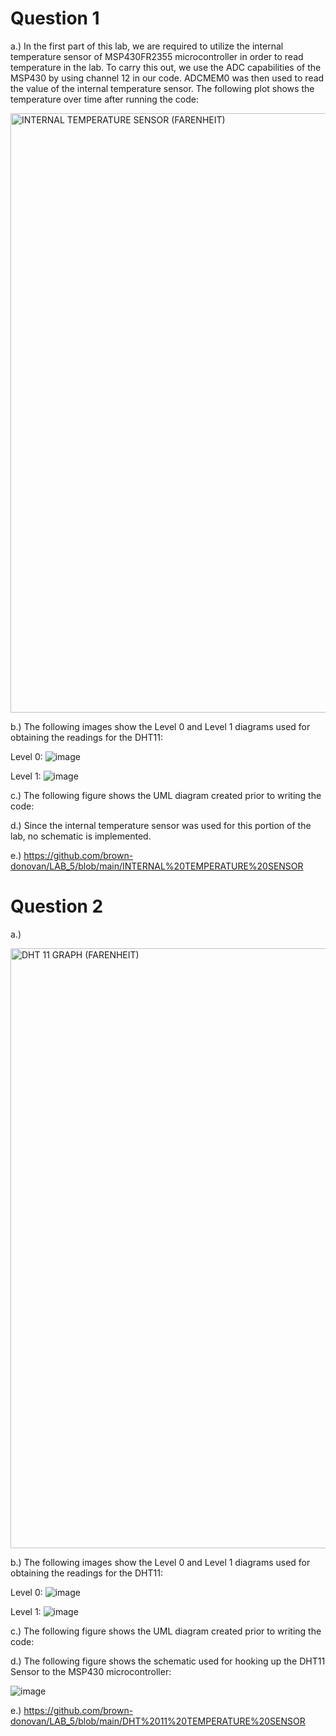 # Question 1

a.) In the first part of this lab, we are required to utilize the internal temperature sensor of MSP430FR2355 microcontroller in order to read temperature in the lab. To carry this out, we use the ADC capabilities of the MSP430 by using channel 12 in our code. ADCMEM0 was then used to read the value of the internal temperature sensor. The following plot shows the temperature over time after running the code:

<img width="959" alt="INTERNAL TEMPERATURE SENSOR (FARENHEIT)" src="https://user-images.githubusercontent.com/98994111/205361908-74285ed0-cc6c-4f5b-98b7-97bf174b852f.png">

b.) The following images show the Level 0 and Level 1 diagrams used for obtaining the readings for the DHT11:

Level 0:
![image](https://user-images.githubusercontent.com/85361948/206054379-ff4ce63a-484e-400f-9e9b-2e9e8c1b260f.png)

Level 1:
![image](https://user-images.githubusercontent.com/85361948/206054443-9bdf4363-0bb5-498c-b6c2-09e4e4ceed9f.png)

c.) The following figure shows the UML diagram created prior to writing the code:

d.) Since the internal temperature sensor was used for this portion of the lab, no schematic is implemented.

e.) https://github.com/brown-donovan/LAB_5/blob/main/INTERNAL%20TEMPERATURE%20SENSOR


# Question 2

a.) 

<img width="960" alt="DHT 11 GRAPH (FARENHEIT)" src="https://user-images.githubusercontent.com/98994111/205361845-5a60f775-d7bb-4bc4-9315-b82f83b7c2c0.png">

b.) The following images show the Level 0 and Level 1 diagrams used for obtaining the readings for the DHT11:

Level 0:
![image](https://user-images.githubusercontent.com/85361948/206054301-29fb7eee-edb5-46f7-a784-5abfac26946a.png)

Level 1:
![image](https://user-images.githubusercontent.com/85361948/206054309-acef75bc-3833-4baa-8b23-19a9ab9f07ad.png)

c.) The following figure shows the UML diagram created prior to writing the code:

d.) The following figure shows the schematic used for hooking up the DHT11 Sensor to the MSP430 microcontroller:

![image](https://user-images.githubusercontent.com/85361948/206058470-c6109c32-ed37-41a7-aaea-6616ea48980e.png)


e.) https://github.com/brown-donovan/LAB_5/blob/main/DHT%2011%20TEMPERATURE%20SENSOR




